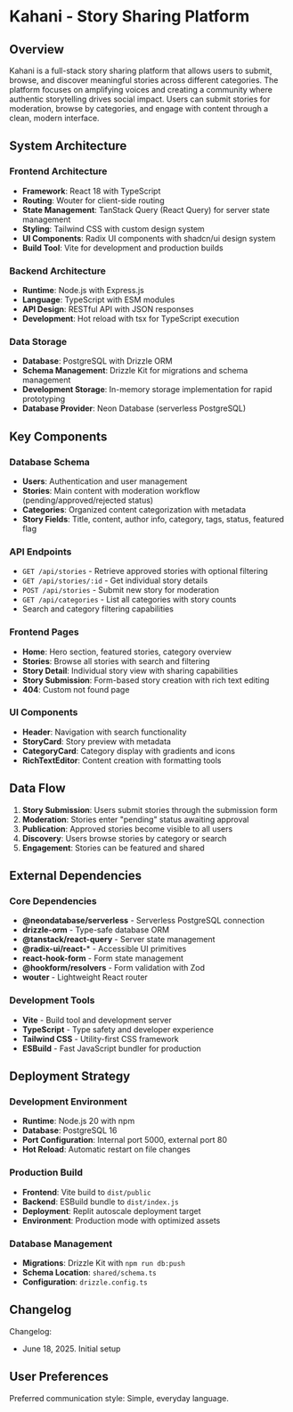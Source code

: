# Kahani - Story Sharing Platform

## Overview

Kahani is a full-stack story sharing platform that allows users to submit, browse, and discover meaningful stories across different categories. The platform focuses on amplifying voices and creating a community where authentic storytelling drives social impact. Users can submit stories for moderation, browse by categories, and engage with content through a clean, modern interface.

## System Architecture

### Frontend Architecture
- **Framework**: React 18 with TypeScript
- **Routing**: Wouter for client-side routing
- **State Management**: TanStack Query (React Query) for server state management
- **Styling**: Tailwind CSS with custom design system
- **UI Components**: Radix UI components with shadcn/ui design system
- **Build Tool**: Vite for development and production builds

### Backend Architecture
- **Runtime**: Node.js with Express.js
- **Language**: TypeScript with ESM modules
- **API Design**: RESTful API with JSON responses
- **Development**: Hot reload with tsx for TypeScript execution

### Data Storage
- **Database**: PostgreSQL with Drizzle ORM
- **Schema Management**: Drizzle Kit for migrations and schema management
- **Development Storage**: In-memory storage implementation for rapid prototyping
- **Database Provider**: Neon Database (serverless PostgreSQL)

## Key Components

### Database Schema
- **Users**: Authentication and user management
- **Stories**: Main content with moderation workflow (pending/approved/rejected status)
- **Categories**: Organized content categorization with metadata
- **Story Fields**: Title, content, author info, category, tags, status, featured flag

### API Endpoints
- `GET /api/stories` - Retrieve approved stories with optional filtering
- `GET /api/stories/:id` - Get individual story details
- `POST /api/stories` - Submit new story for moderation
- `GET /api/categories` - List all categories with story counts
- Search and category filtering capabilities

### Frontend Pages
- **Home**: Hero section, featured stories, category overview
- **Stories**: Browse all stories with search and filtering
- **Story Detail**: Individual story view with sharing capabilities
- **Story Submission**: Form-based story creation with rich text editing
- **404**: Custom not found page

### UI Components
- **Header**: Navigation with search functionality
- **StoryCard**: Story preview with metadata
- **CategoryCard**: Category display with gradients and icons
- **RichTextEditor**: Content creation with formatting tools

## Data Flow

1. **Story Submission**: Users submit stories through the submission form
2. **Moderation**: Stories enter "pending" status awaiting approval
3. **Publication**: Approved stories become visible to all users
4. **Discovery**: Users browse stories by category or search
5. **Engagement**: Stories can be featured and shared

## External Dependencies

### Core Dependencies
- **@neondatabase/serverless** - Serverless PostgreSQL connection
- **drizzle-orm** - Type-safe database ORM
- **@tanstack/react-query** - Server state management
- **@radix-ui/react-*** - Accessible UI primitives
- **react-hook-form** - Form state management
- **@hookform/resolvers** - Form validation with Zod
- **wouter** - Lightweight React router

### Development Tools
- **Vite** - Build tool and development server
- **TypeScript** - Type safety and developer experience
- **Tailwind CSS** - Utility-first CSS framework
- **ESBuild** - Fast JavaScript bundler for production

## Deployment Strategy

### Development Environment
- **Runtime**: Node.js 20 with npm
- **Database**: PostgreSQL 16
- **Port Configuration**: Internal port 5000, external port 80
- **Hot Reload**: Automatic restart on file changes

### Production Build
- **Frontend**: Vite build to `dist/public`
- **Backend**: ESBuild bundle to `dist/index.js`
- **Deployment**: Replit autoscale deployment target
- **Environment**: Production mode with optimized assets

### Database Management
- **Migrations**: Drizzle Kit with `npm run db:push`
- **Schema Location**: `shared/schema.ts`
- **Configuration**: `drizzle.config.ts`

## Changelog

Changelog:
- June 18, 2025. Initial setup

## User Preferences

Preferred communication style: Simple, everyday language.